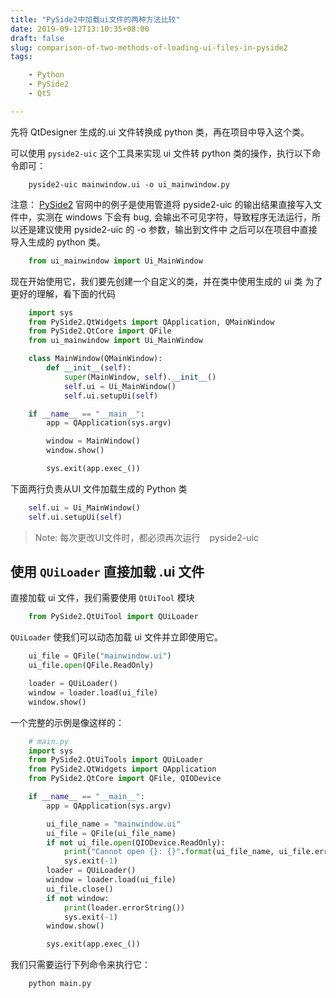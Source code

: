 ```yaml
---
title: "PySide2中加载ui文件的两种方法比较"
date: 2019-09-12T13:10:35+08:00
draft: false
slug: comparison-of-two-methods-of-loading-ui-files-in-pyside2
tags:

    - Python
    - PySide2
    - Qt5

---
```


先将 QtDesigner 生成的.ui 文件转换成 python 类，再在项目中导入这个类。

可以使用 `` pyside2-uic `` 这个工具来实现 ui 文件转 python 类的操作，执行以下命令即可：

``` shell
    pyside2-uic mainwindow.ui -o ui_mainwindow.py
```

<!--more-->

注意： [PySide2](https://doc.qt.io/qtforpython/tutorials/basictutorial/uifiles.html) 官网中的例子是使用管道将 pyside2-uic 的输出结果直接写入文件中，实测在 windows 下会有 bug, 会输出不可见字符，导致程序无法运行，所以还是建议使用 pyside2-uic 的 -o 参数，输出到文件中
之后可以在项目中直接导入生成的 python 类。

``` python
    from ui_mainwindow import Ui_MainWindow
```

现在开始使用它，我们要先创建一个自定义的类，并在类中使用生成的 ui 类
为了更好的理解，看下面的代码

``` python
    import sys
    from PySide2.QtWidgets import QApplication, QMainWindow
    from PySide2.QtCore import QFile
    from ui_mainwindow import Ui_MainWindow

    class MainWindow(QMainWindow):
        def __init__(self):
            super(MainWindow, self).__init__()
            self.ui = Ui_MainWindow()
            self.ui.setupUi(self)

    if __name__ == "__main__":
        app = QApplication(sys.argv)

        window = MainWindow()
        window.show()

        sys.exit(app.exec_())
```

下面两行负责从UI 文件加载生成的 Python 类

``` python
    self.ui = Ui_MainWindow()
    self.ui.setupUi(self)
```

> Note: 每次更改UI文件时，都必须再次运行 ` ` pyside2-uic ` `

## 使用 `` QUiLoader `` 直接加载 .ui 文件

直接加载 ui 文件，我们需要使用 `` QtUiTool `` 模块

``` python
    from PySide2.QtUiTool import QUiLoader
```

`` QUiLoader `` 使我们可以动态加载 ui 文件并立即使用它。

``` python
    ui_file = QFile("mainwindow.ui")
    ui_file.open(QFile.ReadOnly)

    loader = QUiLoader()
    window = loader.load(ui_file)
    window.show()
```

一个完整的示例是像这样的：

``` python
    # main.py
    import sys
    from PySide2.QtUiTools import QUiLoader
    from PySide2.QtWidgets import QApplication
    from PySide2.QtCore import QFile, QIODevice

    if __name__ == "__main__":
        app = QApplication(sys.argv)

        ui_file_name = "mainwindow.ui"
        ui_file = QFile(ui_file_name)
        if not ui_file.open(QIODevice.ReadOnly):
            print("Cannot open {}: {}".format(ui_file_name, ui_file.errorString()))
            sys.exit(-1)
        loader = QUiLoader()
        window = loader.load(ui_file)
        ui_file.close()
        if not window:
            print(loader.errorString())
            sys.exit(-1)
        window.show()

        sys.exit(app.exec_())
```

我们只需要运行下列命令来执行它：

``` shell
    python main.py
```

<!-- []:
.. 区别：
.. 1. 直接用 QUiLoader 加载 .ui文件
..     #### 优点
..     - 使用 QtDesigner 编辑 ui之后， 可以直接看到效果，省略了编译成 python 类的操作，方便开发
..     #### 缺点
..     - 会导致在用pyinstaller 打包成 exe 运行时找不到.ui文件，从而无法启动程序 -->
